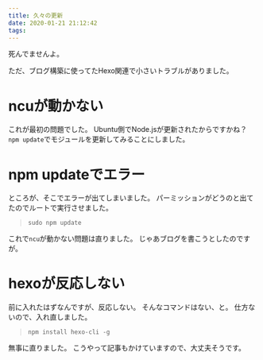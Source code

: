 ```yaml
---
title: 久々の更新
date: 2020-01-21 21:12:42
tags:
---
```

死んでませんよ。

ただ、ブログ構築に使ってたHexo関連で小さいトラブルがありました。

# ncuが動かない
これが最初の問題でした。
Ubuntu側でNode.jsが更新されたからですかね？
`npm update`でモジュールを更新してみることにしました。
# npm updateでエラー
ところが、そこでエラーが出てしまいました。
パーミッションがどうのと出てたのでルートで実行させました。
> `sudo npm update`

これで`ncu`が動かない問題は直りました。
じゃあブログを書こうとしたのですが。
# hexoが反応しない
前に入れたはずなんですが、反応しない。
そんなコマンドはない、と。
仕方ないので、入れ直しました。
> `npm install hexo-cli -g`

無事に直りました。
こうやって記事もかけていますので、大丈夫そうです。
